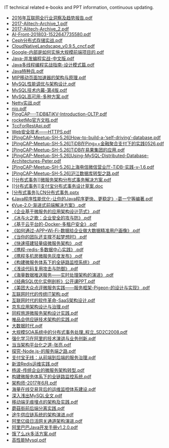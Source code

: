 IT technical related e-books and PPT information, continuous updating.

* [2016年互联网全行业洞察及趋势报告.pdf](doc/2016年互联网全行业洞察及趋势报告.pdf)
* [2017-Alitech-Archive_1.pdf](doc/2017-Alitech-Archive_1.pdf)
* [2017-Alitech-Archive_2.pdf](doc/2017-Alitech-Archive_2.pdf)
* [AI-Front-201803-1522647735580.pdf](doc/AI-Front-201803-1522647735580.pdf)
* [Ceph分布式存储实战.pdf](doc/Ceph分布式存储实战.pdf)
* [CloudNativeLandscape_v0.9.5_cncf.pdf](doc/CloudNativeLandscape_v0.9.5_cncf.pdf)
* [Google-内部是如何实施大规模前端项目的.pdf](doc/Google-内部是如何实施大规模前端项目的.pdf)
* [Java-并发编程实战-中文版.pdf](doc/Java-并发编程实战-中文版.pdf)
* [Java多线程编程实战指南-设计模式篇.pdf](doc/Java多线程编程实战指南-设计模式篇.pdf)
* [Java特种兵.pdf](doc/Java特种兵.pdf)
* [MIP移动页面加速器的架构与原理.pdf](doc/MIP移动页面加速器的架构与原理.pdf)
* [MySQL性能调优与架构设计.pdf](doc/MySQL性能调优与架构设计.pdf)
* [MySQL技术内幕-第4版.pdf](doc/MySQL技术内幕-第4版.pdf)
* [MySQL高可用-多种方案.pdf](doc/MySQL高可用-多种方案.pdf)
* [Netty实战.pdf](doc/Netty实战.pdf)
* [nio.pdf](doc/nio.pdf)
* [PingCAP---TiDB&TiKV-Introduction-OLTP.pdf](doc/PingCAP---TiDB&TiKV-Introduction-OLTP.pdf)
* [rocketMq官方文档.pdf](doc/rocketMq官方文档.pdf)
* [TccForRestApi.pdf](doc/TccForRestApi.pdf)
* [Web安全技术——HTTPS.pdf](doc/Web安全技术——HTTPS.pdf)
* [[PingCAP-Meetup-SH-5.26]How-to-build-a-‘self-driving’-database.pdf](doc/[PingCAP-Meetup-SH-5.26]How-to-build-a-‘self-driving’-database.pdf)
* [[PingCAP-Meetup-SH-5.26]TiDB在Ping++金融聚合支付下的实践0526.pdf](doc/[PingCAP-Meetup-SH-5.26]TiDB在Ping++金融聚合支付下的实践0526.pdf)
* [[PingCAP-Meetup-SH-5.26]TiDB在易果集团的应用.pdf](doc/[PingCAP-Meetup-SH-5.26]TiDB在易果集团的应用.pdf)
* [[PingCAP-Meetup-SH-5.26]Using-MySQL-Distributed-Database-Architectures-Peter.pdf](doc/[PingCAP-Meetup-SH-5.26]Using-MySQL-Distributed-Database-Architectures-Peter.pdf)
* [[PingCAP-Meetup-SH-5.26]上海电信微信营业厅-TiDB-实践-v-1.6.pdf](doc/[PingCAP-Meetup-SH-5.26]上海电信微信营业厅-TiDB-实践-v-1.6.pdf)
* [[PingCAP-Meetup-SH-5.26]沪江数据库转型之路.pdf](doc/[PingCAP-Meetup-SH-5.26]沪江数据库转型之路.pdf)
* [[[分布式事务]]微服务架构分布式事务解决方案.pdf](doc/[[分布式事务]]微服务架构分布式事务解决方案.pdf)
* [[[分布式事务]]支付宝分布式事务设计草案.doc](doc/[[分布式事务]]支付宝分布式事务设计草案.doc)
* [[分布式事务]LCN分布式事务.pptx](doc/[分布式事务]LCN分布式事务.pptx)
* [《Java程序性能优化-让你的Java程序更快、更稳定》-葛一宁等编著.pdf](doc/《Java程序性能优化-让你的Java程序更快、更稳定》-葛一宁等编著.pdf)
* [《Vue-2.0-渐进式前端解决方案》.pdf](doc/《Vue-2.0-渐进式前端解决方案》.pdf)
* [《企业基于微服务的应用架构设计范式》.pdf](doc/《企业基于微服务的应用架构设计范式》.pdf)
* [《冰与火之歌：企业安全的攻与防》.pdf](doc/《冰与火之歌：企业安全的攻与防》.pdf)
* [《基于云平台的-Docker-多租户安全》.pdf](doc/《基于云平台的-Docker-多租户安全》.pdf)
* [《如何通过-APP+Wi-Fi-数据给企业做大数据精准用户画像》.pdf](doc/《如何通过-APP+Wi-Fi-数据给企业做大数据精准用户画像》.pdf)
* [《当你的团队还支撑不起梦想时》.pdf](doc/《当你的团队还支撑不起梦想时》.pdf)
* [《快速搭建轻量级微服务架构》.pdf](doc/《快速搭建轻量级微服务架构》.pdf)
* [《携程-redis-多数据中心实践》.pdf](doc/《携程-redis-多数据中心实践》.pdf)
* [《携程多机房微服务灰度发布》.pdf](doc/《携程多机房微服务灰度发布》.pdf)
* [《构建微服务体系下的全链路监控系统》.pdf](doc/《构建微服务体系下的全链路监控系统》.pdf)
* [《浅谈代码复用攻击与防御》.pdf](doc/《浅谈代码复用攻击与防御》.pdf)
* [《海量数据推送服务——实时处理架构的演进》.pdf](doc/《海量数据推送服务——实时处理架构的演进》.pdf)
* [《经典SQL优化实例剖析》公开课PPT.pdf](doc/《经典SQL优化实例剖析》公开课PPT.pdf)
* [《美团大众点评微服务实践——服务框架-Pigeon-的设计与实现》.pdf](doc/《美团大众点评微服务实践——服务框架-Pigeon-的设计与实现》.pdf)
* [互联网时代的传统IT架构.pdf](doc/互联网时代的传统IT架构.pdf)
* [互联网时代的软件革命-SaaS架构设计.pdf](doc/互联网时代的软件革命-SaaS架构设计.pdf)
* [京东应用架构设计与治理.pdf](doc/京东应用架构设计与治理.pdf)
* [同程旅游微服务架构设计实践.pdf](doc/同程旅游微服务架构设计实践.pdf)
* [唯品会供应链技术架构的实践.pdf](doc/唯品会供应链技术架构的实践.pdf)
* [大数据时代.pdf](doc/大数据时代.pdf)
* [大规模SOA系统中的分布式事务处理_程立_SD2C2008.pdf](doc/大规模SOA系统中的分布式事务处理_程立_SD2C2008.pdf)
* [强化学习在阿里的技术演讲与业务创新.pdf](doc/强化学习在阿里的技术演讲与业务创新.pdf)
* [当当架构平台化之道-张亮.pdf](doc/当当架构平台化之道-张亮.pdf)
* [探究-Node.js-的服务端之路.pdf](doc/探究-Node.js-的服务端之路.pdf)
* [支付宝无线：从前端到后端的服务治理.pdf](doc/支付宝无线：从前端到后端的服务治理.pdf)
* [新浪Redis运维实践.pdf](doc/新浪Redis运维实践.pdf)
* [杨波-传统企业的微服务架构转型.pdf](doc/杨波-传统企业的微服务架构转型.pdf)
* [构建微服务体系下的全链路监控系统.pdf](doc/构建微服务体系下的全链路监控系统.pdf)
* [架构师-2017年6月.pdf](doc/架构师-2017年6月.pdf)
* [海量在线交易背后的运维监控体系建设.pdf](doc/海量在线交易背后的运维监控体系建设.pdf)
* [深入浅出MySQL全文.pdf](doc/深入浅出MySQL全文.pdf)
* [移动端无痕埋点的架构及实践.pdf](doc/移动端无痕埋点的架构及实践.pdf)
* [蘑菇街前后端分离实践.pdf](doc/蘑菇街前后端分离实践.pdf)
* [途牛供应链系统的架构演进.pdf](doc/途牛供应链系统的架构演进.pdf)
* [阿里亿级日活网关通道架构演进.pdf](doc/阿里亿级日活网关通道架构演进.pdf)
* [阿里巴巴Java开发手册v1.2.0.pdf](doc/阿里巴巴Java开发手册v1.2.0.pdf)
* [饿了么zk多活方案.pdf](doc/饿了么zk多活方案.pdf)
* [高性能Mysql.pdf](doc/高性能Mysql.pdf)
